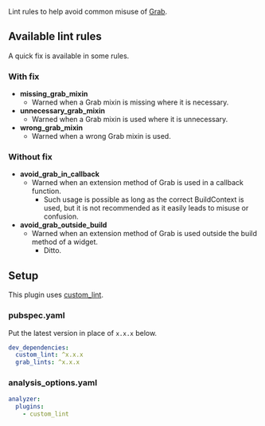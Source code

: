 Lint rules to help avoid common misuse of [Grab].

## Available lint rules

A quick fix is available in some rules.

### With fix

- **missing_grab_mixin**
    - Warned when a Grab mixin is missing where it is necessary.
- **unnecessary_grab_mixin**
    - Warned when a Grab mixin is used where it is unnecessary.
- **wrong_grab_mixin**
    - Warned when a wrong Grab mixin is used.

### Without fix

- **avoid_grab_in_callback**
    - Warned when an extension method of Grab is used in a callback function.
        - Such usage is possible as long as the correct BuildContext is used,
          but it is not recommended as it easily leads to misuse or confusion.
- **avoid_grab_outside_build**
    - Warned when an extension method of Grab is used outside the build method
      of a widget.
        - Ditto.

## Setup

This plugin uses [custom_lint](https://pub.dev/packages/custom_lint).

### pubspec.yaml

Put the latest version in place of `x.x.x` below.

```yaml
dev_dependencies:
  custom_lint: ^x.x.x
  grab_lints: ^x.x.x
```

### analysis_options.yaml

```yaml
analyzer:
  plugins:
    - custom_lint
```

<!-- Links -->

[Grab]: https://pub.dev/packages/grab
